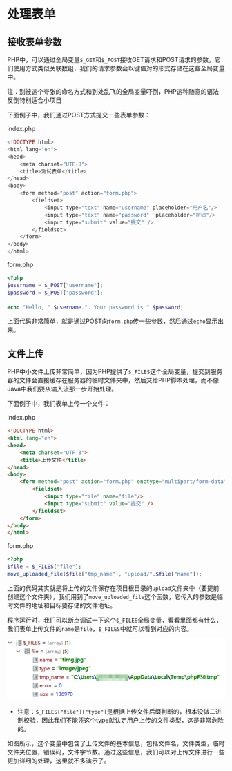 # 处理表单

## 接收表单参数

PHP中，可以通过全局变量`$_GET`和`$_POST`接收GET请求和POST请求的参数。它们使用方式类似关联数组，我们的请求参数会以键值对的形式存储在这些全局变量中。

注：别被这个夸张的命名方式和到处乱飞的全局变量吓倒，PHP这种随意的语法反倒特别适合小项目

下面例子中，我们通过POST方式提交一些表单参数：

index.php
```php
<!DOCTYPE html>
<html lang="en">
<head>
	<meta charset="UTF-8">
	<title>测试表单</title>
</head>
<body>
	<form method="post" action="form.php">
		<fieldset>
			<input type="text" name="username" placeholder="用户名"/>
			<input type="text" name="password"  placeholder="密码"/>
			<input type="submit" value="提交" />
		</fieldset>
	</form>
</body>
</html>
```

form.php
```php
<?php
$username = $_POST["username"];
$password = $_POST["password"];

echo "Hello, ".$username.". Your password is ".$password;
```

上面代码非常简单，就是通过POST向`form.php`传一些参数，然后通过`echo`显示出来。

## 文件上传

PHP中小文件上传非常简单，因为PHP提供了`$_FILES`这个全局变量，提交到服务器的文件会直接缓存在服务器的临时文件夹中，然后交给PHP脚本处理，而不像Java中我们要从输入流那一步开始处理。

下面例子中，我们表单上传一个文件：

index.php
```html
<!DOCTYPE html>
<html lang="en">
<head>
	<meta charset="UTF-8">
	<title>上传文件</title>
</head>
<body>
	<form method="post" action="form.php" enctype="multipart/form-data">
		<fieldset>
			<input type="file" name="file"/>
			<input type="submit" value="提交" />
		</fieldset>
	</form>
</body>
</html>
```

form.php
```php
<?php
$file = $_FILES["file"];
move_uploaded_file($file["tmp_name"], "upload/".$file["name"]);
```

上面的代码其实就是将上传的文件保存在项目根目录的`upload`文件夹中（要提前创建这个文件夹），我们用到了`move_uploaded_file`这个函数，它传入的参数是临时文件的地址和目标要存储的文件地址。

程序运行时，我们可以断点调试一下这个`$_FILES`全局变量，看看里面都有什么，我们表单上传文件的`name`是`file`，`$_FILES`中就可以看到对应的内容。

![](res/1.png)

* 注意：`$_FILES["file"]["type"]`是根据上传文件后缀判断的，根本没做二进制校验，因此我们不能凭这个type就认定用户上传的文件类型，这是非常危险的。

如图所示，这个变量中包含了上传文件的基本信息，包括文件名，文件类型，临时文件夹位置，错误码，文件字节数。通过这些信息，我们可以对上传文件进行一些更加详细的处理，这里就不多演示了。
